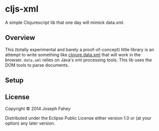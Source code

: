 # cljs-xml

A simple Clojurescript lib that one day will mimick data.xml.

## Overview

This (totally experimental and barely a proof-of-concept) little
library is an attempt to write something like
[clojure.data.xml](https://github.com/clojure/data.xml) that will work
in the browser. `data.xml` relies on Java's xml processing tools. This
lib uses the DOM tools to parse documents.

## Setup

## License

Copyright © 2014 Joseph Fahey

Distributed under the Eclipse Public License either version 1.0 or (at your option) any later version.
